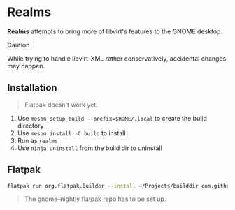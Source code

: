 # Realms

**Realms** attempts to bring more of libvirt's features to the GNOME desktop.

> [!CAUTION]
> While trying to handle libvirt-XML rather conservatively, accidental changes may happen.

## Installation

>Flatpak doesn't work yet.

1. Use `meson setup build --prefix=$HOME/.local` to create the build directory
2. Use `meson install -C build` to install
3. Run as `realms`
4. Use `ninja uninstall` from the build dir to uninstall

## Flatpak

```sh
flatpak run org.flatpak.Builder --install ~/Projects/builddir com.github.marreitin.realms.yaml --user --install-deps-from=gnome-nightly repo=~/Projects/repo  --force-clean && flatpak run com.github.marreitin.realms
```

>The gnome-nightly flatpak repo has to be set up.
